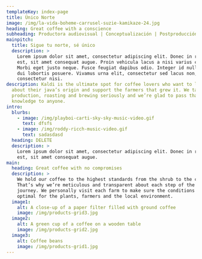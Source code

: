 ```yaml
---
templateKey: index-page
title: Único Norte
image: /img/la-vida-boheme-carrusel-suzie-kamikaze-24.jpg
heading: Great coffee with a conscience
subheading: Productora audiovisual | Conceptualización | Postproducción
mainpitch:
  title: Sigue tu norte, sé único
  description: >
    Lorem ipsum dolor sit amet, consectetur adipiscing elit. Donec in rhoncus
    est, sit amet consequat augue. Proin vehicula lacus a nisi varius commodo.
    Morbi eget justo neque. Fusce feugiat dapibus odio. Integer id nulla quis
    dui lobortis posuere. Vivamus urna elit, consectetur sed lacus non, dictum
    consectetur nisi.
description: Kaldi is the ultimate spot for coffee lovers who want to learn
  about their java’s origin and support the farmers that grew it. We take coffee
  production, roasting and brewing seriously and we’re glad to pass that
  knowledge to anyone.
intro:
  blurbs:
    - image: /img/playboi-carti-sky-sky-music-video.gif
      text: dfsfs
    - image: /img/roddy-ricch-music-video.gif
      text: sadasdasd
  heading: DELETE
  description: >
    Lorem ipsum dolor sit amet, consectetur adipiscing elit. Donec in rhoncus
    est, sit amet consequat augue. 
main:
  heading: Great coffee with no compromises
  description: >
    We hold our coffee to the highest standards from the shrub to the cup.
    That’s why we’re meticulous and transparent about each step of the coffee’s
    journey. We personally visit each farm to make sure the conditions are
    optimal for the plants, farmers and the local environment.
  image1:
    alt: A close-up of a paper filter filled with ground coffee
    image: /img/products-grid3.jpg
  image2:
    alt: A green cup of a coffee on a wooden table
    image: /img/products-grid2.jpg
  image3:
    alt: Coffee beans
    image: /img/products-grid1.jpg
---
```

